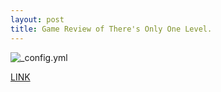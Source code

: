```yaml
---
layout: post
title: Game Review of There's Only One Level.
---
```


![_config.yml](http://blog.hackerearth.com/wp-content/uploads/2015/12/AI.jpg)



[LINK](http://www.onemorelevel.com/game/there_is_only_one_level)
